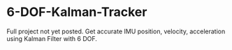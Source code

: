 # 6-DOF-Kalman-Tracker
Full project not yet posted.
Get accurate IMU position, velocity, acceleration using Kalman Filter with 6 DOF.
